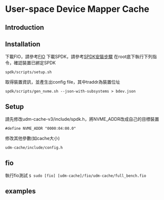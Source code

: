 # User-space Device Mapper Cache

## Introduction



## Installation
下載FIO，請參考[FIO](https://github.com/axboe/fio)
下載SPDK，請參考[SPDK安裝步驟](https://spdk.io/doc/getting_started.html)
在root底下執行下列指令，確認裝置已綁定SPDK

`spdk/scripts/setup.sh`

取得裝置資訊，並產生出config file，其中traddr為裝置位址

`spdk/scripts/gen_nvme.sh --json-with-subsystems > bdev.json`

## Setup
請先修改udm-cache-v3/include/spdk.h，將NVME_ADDR改成自己的目標裝置

`#define NVME_ADDR "0000:04:00.0"`

修改其他參數(如cache大小)

`udm-cache/include/config.h`

## fio
執行fio測試
`$ sudo [fio] [udm-cache]/fio/udm-cache/full_bench.fio`

## examples

